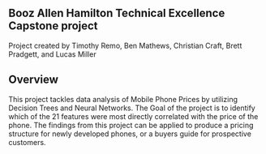 ## Booz Allen Hamilton Technical Excellence Capstone project

Project created by Timothy Remo, Ben Mathews, Christian Craft, Brett Pradgett, and Lucas Miller

## Overview

This project tackles data analysis of Mobile Phone Prices by utilizing Decision Trees and Neural Networks.
The Goal of the project is to identify which of the 21 features were most directly correlated with the price of the phone.
The findings from this project can be applied to produce a pricing structure for newly developed phones, or a buyers guide for prospective customers.
